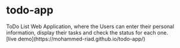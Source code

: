 <h1>todo-app</h1>
ToDo List Web Application, where the Users can enter their personal information, display their tasks and check the status for each one.
<br>
 [live demo](https://mohammed-riad.github.io/todo-app/)